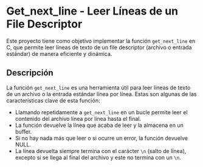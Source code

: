 # Get_next_line - Leer Líneas de un File Descriptor

Este proyecto tiene como objetivo implementar la función `get_next_line` en C, que permite leer líneas de texto de un file descriptor (archivo o entrada estándar) de manera eficiente y dinámica.

## Descripción

La función `get_next_line` es una herramienta útil para leer líneas de texto de un archivo o la entrada estándar línea por línea. Estas son algunas de las características clave de esta función:

- Llamando repetidamente a `get_next_line` en un bucle permite leer el contenido del archivo línea por línea hasta el final.
- La función devuelve la línea que acaba de leer y la almacena en un buffer.
- Si no hay nada más que leer o si ocurre un error, la función devuelve NULL.
- La línea devuelta siempre termina con el carácter `\n` (salto de línea), excepto si se llega al final del archivo y este no termina con un `\n`.
